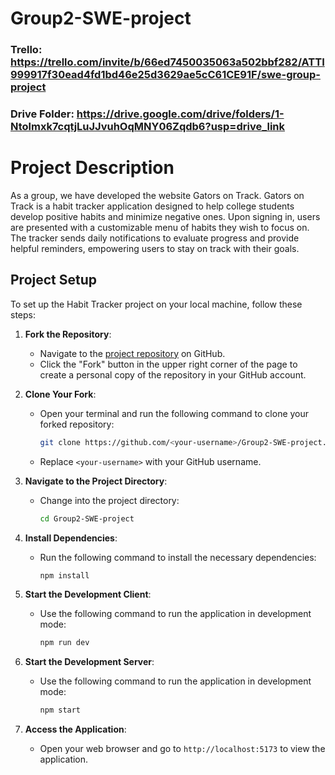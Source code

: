 # Group2-SWE-project
### Trello: https://trello.com/invite/b/66ed7450035063a502bbf282/ATTI999917f30ead4fd1bd46e25d3629ae5cC61CE91F/swe-group-project
### Drive Folder: https://drive.google.com/drive/folders/1-Ntolmxk7cqtjLuJJvuhOqMNY06Zqdb6?usp=drive_link

# Project Description
As a group, we have developed the website Gators on Track. Gators on Track is a habit tracker application designed to help college students develop positive habits and minimize negative ones. Upon signing in, users are presented with a customizable menu of habits they wish to focus on. The tracker sends daily notifications to evaluate progress and provide helpful reminders, empowering users to stay on track with their goals.

## Project Setup

To set up the Habit Tracker project on your local machine, follow these steps:

1. **Fork the Repository**:
   - Navigate to the [project repository](https://github.com/Carlosdc25/Group2-SWE-project) on GitHub.
   - Click the "Fork" button in the upper right corner of the page to create a personal copy of the repository in your GitHub account.

2. **Clone Your Fork**:
   - Open your terminal and run the following command to clone your forked repository:
     ```bash
     git clone https://github.com/<your-username>/Group2-SWE-project.git
     ```
   - Replace `<your-username>` with your GitHub username.

3. **Navigate to the Project Directory**:
   - Change into the project directory:
     ```bash
     cd Group2-SWE-project
     ```

4. **Install Dependencies**:
   - Run the following command to install the necessary dependencies:
     ```bash
     npm install
     ```

5. **Start the Development Client**:
   - Use the following command to run the application in development mode:
     ```bash
     npm run dev
     ```

5. **Start the Development Server**:
   - Use the following command to run the application in development mode:
     ```bash
     npm start
     ```
     
6. **Access the Application**:
   - Open your web browser and go to `http://localhost:5173` to view the application.

